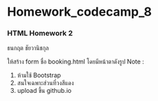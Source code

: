 # Homework_codecamp_8
### HTML Homework 2
ธนกฤต ชัยวานิชกุล

ให้สร้าง form ชื่อ booking.html โดยมีหน้าตาดังรูป 
Note : 
1. ห้ามใช้ Bootstrap 
2. สนใจเฉพาะส่วนที่วงสีแดง
3. upload ขึ้น github.io    

